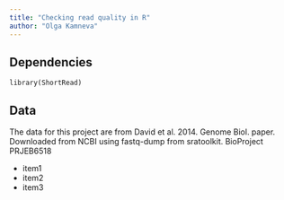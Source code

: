 ```yaml
---
title: "Checking read quality in R"
author: "Olga Kamneva"
---
```


## Dependencies
```{r}
library(ShortRead)
```
## Data
The data for this project are from David et al. 2014. Genome Biol. paper.
Downloaded from NCBI using fastq-dump from sratoolkit. BioProject PRJEB6518




* item1
* item2
* item3